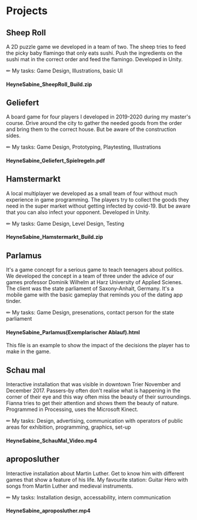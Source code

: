 # Projects

## Sheep Roll
A 2D puzzle game we developed in a team of two. The sheep tries to feed the picky baby flamingo that only eats sushi. Push the ingredients on the sushi mat in the correct order and feed the flamingo. Developed in Unity.

✏ My tasks: Game Design, Illustrations, basic UI

#### HeyneSabine_SheepRoll_Build.zip

## Geliefert
A board game for four players I developed in 2019-2020 during my master's course. Drive around the city to gather the needed goods from the order and bring them to the correct house. But be aware of the construction sides.

✏ My tasks: Game Design, Prototyping, Playtesting, Illustrations

#### HeyneSabine_Geliefert_Spielregeln.pdf

## Hamstermarkt
A local multiplayer we developed as a small team of four without much experience in game programming. The players try to collect the goods they need in the super market without getting infected by covid-19. But be aware that you can also infect your opponent. Developed in Unity.

✏ My tasks: Game Design, Level Design, Testing

#### HeyneSabine_Hamstermarkt_Build.zip

## Parlamus
It's a game concept for a serious game to teach teenagers about politics. We developed the concept in a team of three under the advice of our games professor Dominik Wilhelm at Harz University of Applied Scienes. The client was the state parliament of Saxony-Anhalt, Germany. It's a mobile game with the basic gameplay that reminds you of the dating app tinder.

✏ My tasks: Game Design, presenations, contact person for the state parliament

#### HeyneSabine_Parlamus(Exemplarischer Ablauf).html
This file is an example to show the impact of the decisions the player has to make in the game.

## Schau mal
Interactive installation that was visible in downtown Trier November and December 2017. Passers-by often don't realise what is happening in the corner of their eye and this way often miss the beauty of their surroundings. Fianna tries to get their attention and shows them the beauty of nature. Programmed in Processing, uses the Microsoft Kinect.

✏ My tasks: Design, advertising, communication with operators of public areas for exhibition, programming, graphics, set-up

#### HeyneSabine_SchauMal_Video.mp4

## aproposluther
Interactive installation about Martin Luther. Get to know him with different games that show a feature of his life. My favourite station: Guitar Hero with songs from Martin Luther and medieval instruments.

✏ My tasks: Installation design, accessability, intern communication

#### HeyneSabine_aproposluther.mp4